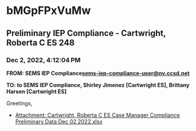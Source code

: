 # bMGpFPxVuMw
## Preliminary IEP Compliance - Cartwright, Roberta C ES 248
### Dec 2, 2022, 4:12:04 PM
**FROM: SEMS IEP Compliance<sems-iep-compliance-user@nv.ccsd.net>**

**TO: to SEMS IEP Compliance, Shirley Jimenez [Cartwright ES], Brittany Harsen [Cartwright ES]**


Greetings, 





* [Attachment: Cartwright, Roberta C ES Case Manager Compliance Preliminary Data Dec 02 2022.xlsx](bMGpFPxVuMw-attachment-1.xlsx)
